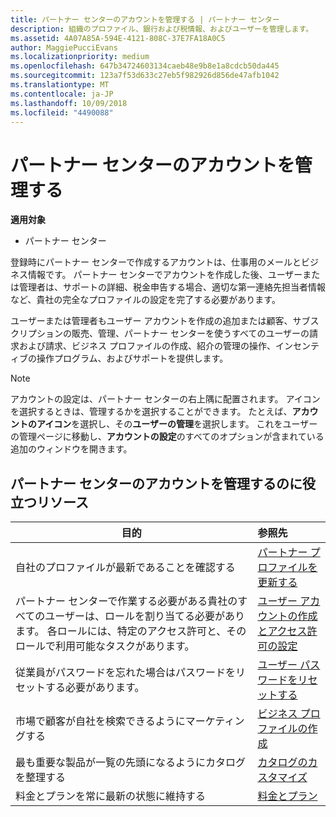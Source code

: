 ```yaml
---
title: パートナー センターのアカウントを管理する | パートナー センター
description: 組織のプロファイル、銀行および税情報、およびユーザーを管理します。
ms.assetid: 4A07A85A-594E-4121-808C-37E7FA18A0C5
author: MaggiePucciEvans
ms.localizationpriority: medium
ms.openlocfilehash: 647b34724603134caeb48e9b8e1a8cdcb50da445
ms.sourcegitcommit: 123a7f53d633c27eb5f982926d856de47afb1042
ms.translationtype: MT
ms.contentlocale: ja-JP
ms.lasthandoff: 10/09/2018
ms.locfileid: "4490088"
---
```

# <a name="manage-your-partner-center-account"></a>パートナー センターのアカウントを管理する

**適用対象**

-  パートナー センター

登録時にパートナー センターで作成するアカウントは、仕事用のメールとビジネス情報です。 パートナー センターでアカウントを作成した後、ユーザーまたは管理者は、サポートの詳細、税金申告する場合、適切な第一連絡先担当者情報など、貴社の完全なプロファイルの設定を完了する必要があります。 

ユーザーまたは管理者もユーザー アカウントを作成の追加または顧客、サブスクリプションの販売、管理、パートナー センターを使うすべてのユーザーの請求および請求、ビジネス プロファイルの作成、紹介の管理の操作、インセンティブの操作プログラム、およびサポートを提供します。

>[!NOTE]
>アカウントの設定は、パートナー センターの右上隅に配置されます。 アイコンを選択するときは、管理するかを選択することができます。 たとえば、**アカウントのアイコン**を選択し、その**ユーザーの管理**を選択します。 これをユーザーの管理ページに移動し、**アカウントの設定**のすべてのオプションが含まれている追加のウィンドウを開きます。


## <a name="resources-to-help-you-manage-your-partner-center-account"></a>パートナー センターのアカウントを管理するのに役立つリソース

|**目的**   |**参照先**   |
|-----------------------|:-----------------------|
|自社のプロファイルが最新であることを確認する   |[パートナー プロファイルを更新する](update-your-partner-profile.md)|
|パートナー センターで作業する必要がある貴社のすべてのユーザーは、ロールを割り当てる必要があります。 各ロールには、特定のアクセス許可と、そのロールで利用可能なタスクがあります。|[ユーザー アカウントの作成とアクセス許可の設定](create-user-accounts-and-set-permissions.md)|
|従業員がパスワードを忘れた場合はパスワードをリセットする必要があります。  |[ユーザー パスワードをリセットする](reset-a-user-password.md)|
|市場で顧客が自社を検索できるようにマーケティングする   |[ビジネス プロファイルの作成](create-a-marketing-profile.md)|
|最も重要な製品が一覧の先頭になるようにカタログを整理する   |[カタログのカスタマイズ](customize-the-catalog.md)|
|料金とプランを常に最新の状態に維持する   |[料金とプラン](pricing-and-offers.md)|













 

 



